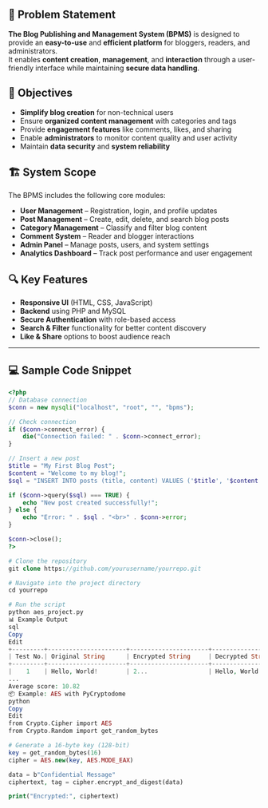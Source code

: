 ## 📌 Problem Statement

**The Blog Publishing and Management System (BPMS)** is designed to provide an **easy-to-use** and **efficient platform** for bloggers, readers, and administrators.  
It enables **content creation**, **management**, and **interaction** through a user-friendly interface while maintaining **secure data handling**.

## 🎯 Objectives

- **Simplify blog creation** for non-technical users  
- Ensure **organized content management** with categories and tags  
- Provide **engagement features** like comments, likes, and sharing  
- Enable **administrators** to monitor content quality and user activity  
- Maintain **data security** and **system reliability**

## 🏗️ System Scope

The BPMS includes the following core modules:

- **User Management** – Registration, login, and profile updates  
- **Post Management** – Create, edit, delete, and search blog posts  
- **Category Management** – Classify and filter blog content  
- **Comment System** – Reader and blogger interactions  
- **Admin Panel** – Manage posts, users, and system settings  
- **Analytics Dashboard** – Track post performance and user engagement  

## 🔍 Key Features

- **Responsive UI** (HTML, CSS, JavaScript)  
- **Backend** using PHP and MySQL  
- **Secure Authentication** with role-based access  
- **Search & Filter** functionality for better content discovery  
- **Like & Share** options to boost audience reach  

---

## 💻 Sample Code Snippet

```php
<?php
// Database connection
$conn = new mysqli("localhost", "root", "", "bpms");

// Check connection
if ($conn->connect_error) {
    die("Connection failed: " . $conn->connect_error);
}

// Insert a new post
$title = "My First Blog Post";
$content = "Welcome to my blog!";
$sql = "INSERT INTO posts (title, content) VALUES ('$title', '$content')";

if ($conn->query($sql) === TRUE) {
    echo "New post created successfully!";
} else {
    echo "Error: " . $sql . "<br>" . $conn->error;
}

$conn->close();
?>

# Clone the repository
git clone https://github.com/yourusername/yourrepo.git

# Navigate into the project directory
cd yourrepo

# Run the script
python aes_project.py
📊 Example Output
sql
Copy
Edit
+---------+----------------------+----------------------+----------------------+-------------------+-------+--------------+
| Test No.| Original String      | Encrypted String     | Decrypted String     | Decryption Success| Score | Running Time |
+---------+----------------------+----------------------+----------------------+-------------------+-------+--------------+
|    1    | Hello, World!        | 2...                 | Hello, World!        | True              | 12.45 | 0.00015      |
...
Average score: 10.82
📦 Example: AES with PyCryptodome
python
Copy
Edit
from Crypto.Cipher import AES
from Crypto.Random import get_random_bytes

# Generate a 16-byte key (128-bit)
key = get_random_bytes(16)
cipher = AES.new(key, AES.MODE_EAX)

data = b"Confidential Message"
ciphertext, tag = cipher.encrypt_and_digest(data)

print("Encrypted:", ciphertext)
